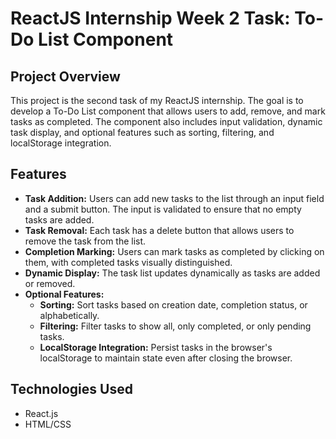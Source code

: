 # ReactJS Internship Week 2 Task: To-Do List Component

## Project Overview

This project is the second task of my ReactJS internship. The goal is to develop a To-Do List component that allows users to add, remove, and mark tasks as completed. The component also includes input validation, dynamic task display, and optional features such as sorting, filtering, and localStorage integration.

## Features

- **Task Addition:** Users can add new tasks to the list through an input field and a submit button. The input is validated to ensure that no empty tasks are added.
- **Task Removal:** Each task has a delete button that allows users to remove the task from the list.
- **Completion Marking:** Users can mark tasks as completed by clicking on them, with completed tasks visually distinguished.
- **Dynamic Display:** The task list updates dynamically as tasks are added or removed.
- **Optional Features:**
  - **Sorting:** Sort tasks based on creation date, completion status, or alphabetically.
  - **Filtering:** Filter tasks to show all, only completed, or only pending tasks.
  - **LocalStorage Integration:** Persist tasks in the browser's localStorage to maintain state even after closing the browser.

## Technologies Used

- React.js
- HTML/CSS

